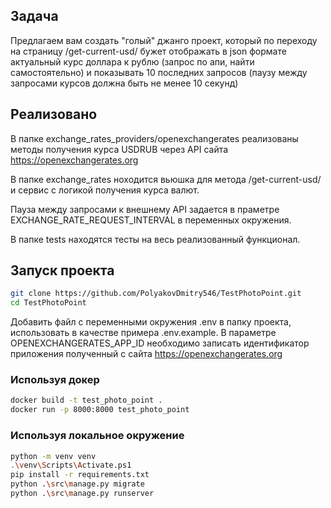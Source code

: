 ## Задача
Предлагаем вам создать "голый" джанго проект,
который по переходу на страницу /get-current-usd/ бужет отображать в json формате
актуальный курс доллара к рублю (запрос по апи, найти самостоятельно) и 
показывать 10 последних запросов (паузу между запросами курсов должна быть не менее 10 секунд)

## Реализовано

В папке exchange_rates_providers/openexchangerates реализованы методы получения курса USDRUB через API сайта https://openexchangerates.org

В папке exchange_rates ноходится вьюшка для метода
/get-current-usd/ и сервис с логикой получения курса валют.

Пауза между запросами к внешнему API задается в праметре EXCHANGE_RATE_REQUEST_INTERVAL в переменных окружения.

В папке tests находятся тесты на весь реализованный функционал.

## Запуск проекта

```bash
git clone https://github.com/PolyakovDmitry546/TestPhotoPoint.git
cd TestPhotoPoint
```
Добавить файл с переменными окружения .env в папку проекта, использовать в качестве примера .env.example. 
В параметре OPENEXCHANGERATES_APP_ID необходимо записать идентификатор приложения полученный с сайта https://openexchangerates.org

### Используя докер

```bash
docker build -t test_photo_point .
docker run -p 8000:8000 test_photo_point
```

### Используя локальное окружение
```bash
python -m venv venv
.\venv\Scripts\Activate.ps1
pip install -r requirements.txt 
python .\src\manage.py migrate
python .\src\manage.py runserver
```